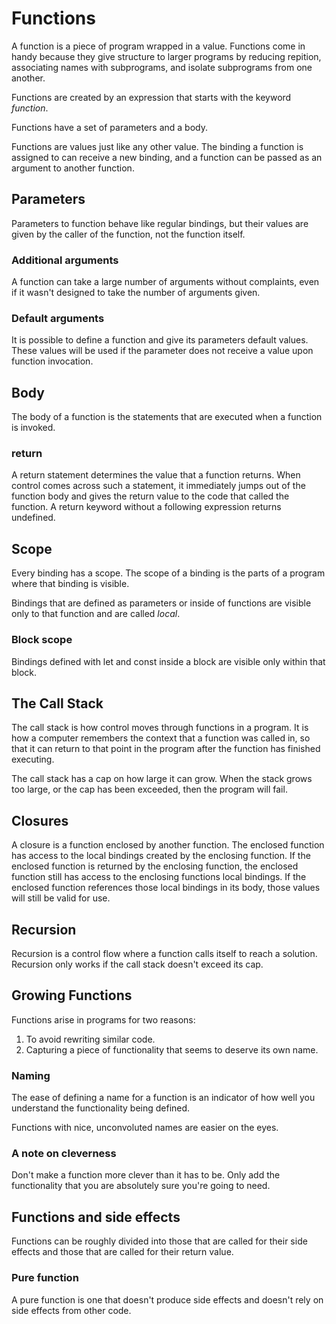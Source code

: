 # Functions

A function is a piece of program wrapped in a value. Functions come in handy
because they give structure to larger programs by reducing repition, associating
names with subprograms, and isolate subprograms from one another.

Functions are created by an expression that starts with the keyword *function*.

Functions have a set of parameters and a body.

Functions are values just like any other value. The binding a function is assigned to
can receive a new binding, and a function can be passed as an argument to another function.

## Parameters

Parameters to function behave like regular bindings, but their values are given by the
caller of the function, not the function itself.

### Additional arguments

A function can take a large number of arguments without complaints, even if it wasn't
designed to take the number of arguments given.

### Default arguments

It is possible to define a function and give its parameters default values. These values
will be used if the parameter does not receive a value upon function invocation.

## Body

The body of a function is the statements that are executed when a function is invoked.

### return

A return statement determines the value that a function returns. When control comes
across such a statement, it immediately jumps out of the function body and gives
the return value to the code that called the function. A return keyword without a
following expression returns undefined.

## Scope

Every binding has a scope. The scope of a binding is the parts of a program where that
binding is visible. 

Bindings that are defined as parameters or inside of functions are visible only to
that function and are called *local*.

### Block scope

Bindings defined with let and const inside a block are visible only within that block.

## The Call Stack

The call stack is how control moves through functions in a program. It is how a computer
remembers the context that a function was called in, so that it can return to that point
in the program after the function has finished executing.

The call stack has a cap on how large it can grow. When the stack grows too large, or the
cap has been exceeded, then the program will fail.

## Closures

A closure is a function enclosed by another function. The enclosed function has access to the
local bindings created by the enclosing function. If the enclosed function is returned by the
enclosing function, the enclosed function still has access to the enclosing functions local
bindings. If the enclosed function references those local bindings in its body, those values
will still be valid for use.

## Recursion

Recursion is a control flow where a function calls itself to reach a solution. Recursion
only works if the call stack doesn't exceed its cap.

## Growing Functions

Functions arise in programs for two reasons:

1. To avoid rewriting similar code.
2. Capturing a piece of functionality that seems to deserve its own name.

### Naming

The ease of defining a name for a function is an indicator of how well you understand the functionality being defined.

Functions with nice, unconvoluted names are easier on the eyes.

### A note on cleverness

Don't make a function more clever than it has to be. Only add the functionality that you are absolutely sure you're going to need.

## Functions and side effects

Functions can be roughly divided into those that are called for their side effects and those that are called for their return value.

### Pure function

A pure function is one that doesn't produce side effects and doesn't rely on side effects from other code.